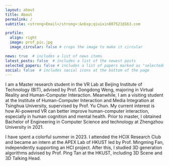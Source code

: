 ```yaml
---
layout: about
title: About
permalink: /
subtitle: <strong>Email</strong>:&nbsp;qiuixin807521@163.com

profile:
  align: right
  image: prof_pic.jpg
  image_circular: false # crops the image to make it circular

news: true  # includes a list of news items
latest_posts: false  # includes a list of the newest posts
selected_papers: false # includes a list of papers marked as "selected={true}"
social: false  # includes social icons at the bottom of the page
---
```


I am a Master research student in the VR Lab at Beijing Institute of Technology (BIT), advised by Prof. Dongdong Weng, majoring in Virtual Reality and Human-Computer Interaction. Meanwhile, I am a visiting student at the Institute of Human-Computer Interaction and Media Integration at Tsinghua University, supervised by Prof. Yu Chun. My current interest is how AI-powered VR can better improve human-computer interaction, especially in human cognition and mental health. Prior to master, I obtained Bachelor of Engineering in Computer Science and technology at Zhengzhou University in 2021.

I have spent a colorful summer in 2023. I attended the HCIX Research Club and became an intern at the APEX Lab of HKUST led by Prof. Mingming Fan, independently supporting an HCI project.  After this, I studied 3D generation algorithms advised by Prof. Ping Tan at the HKUST, including 3D Scene and 3D Talking Head.